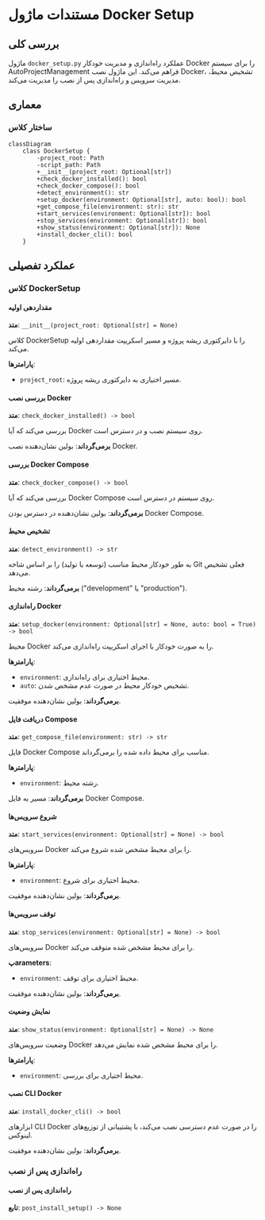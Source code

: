 # مستندات ماژول Docker Setup

## بررسی کلی
ماژول `docker_setup.py` عملکرد راه‌اندازی و مدیریت خودکار Docker را برای سیستم AutoProjectManagement فراهم می‌کند. این ماژول نصب Docker، تشخیص محیط، مدیریت سرویس و راه‌اندازی پس از نصب را مدیریت می‌کند.

## معماری

### ساختار کلاس
```mermaid
classDiagram
    class DockerSetup {
        -project_root: Path
        -script_path: Path
        +__init__(project_root: Optional[str])
        +check_docker_installed(): bool
        +check_docker_compose(): bool
        +detect_environment(): str
        +setup_docker(environment: Optional[str], auto: bool): bool
        +get_compose_file(environment: str): str
        +start_services(environment: Optional[str]): bool
        +stop_services(environment: Optional[str]): bool
        +show_status(environment: Optional[str]): None
        +install_docker_cli(): bool
    }
```

## عملکرد تفصیلی

### کلاس DockerSetup

#### مقداردهی اولیه
**متد**: `__init__(project_root: Optional[str] = None)`

کلاس DockerSetup را با دایرکتوری ریشه پروژه و مسیر اسکریپت مقداردهی اولیه می‌کند.

**پارامترها**:
- `project_root`: مسیر اختیاری به دایرکتوری ریشه پروژه.

#### بررسی نصب Docker
**متد**: `check_docker_installed() -> bool`

بررسی می‌کند که آیا Docker روی سیستم نصب و در دسترس است.

**برمی‌گرداند**: بولین نشان‌دهنده نصب Docker.

#### بررسی Docker Compose
**متد**: `check_docker_compose() -> bool`

بررسی می‌کند که آیا Docker Compose روی سیستم در دسترس است.

**برمی‌گرداند**: بولین نشان‌دهنده در دسترس بودن Docker Compose.

#### تشخیص محیط
**متد**: `detect_environment() -> str`

به طور خودکار محیط مناسب (توسعه یا تولید) را بر اساس شاخه Git فعلی تشخیص می‌دهد.

**برمی‌گرداند**: رشته محیط ("development" یا "production").

#### راه‌اندازی Docker
**متد**: `setup_docker(environment: Optional[str] = None, auto: bool = True) -> bool`

محیط Docker را به صورت خودکار با اجرای اسکریپت راه‌اندازی می‌کند.

**پارامترها**:
- `environment`: محیط اختیاری برای راه‌اندازی.
- `auto`: تشخیص خودکار محیط در صورت عدم مشخص شدن.

**برمی‌گرداند**: بولین نشان‌دهنده موفقیت.

#### دریافت فایل Compose
**متد**: `get_compose_file(environment: str) -> str`

فایل Docker Compose مناسب برای محیط داده شده را برمی‌گرداند.

**پارامترها**:
- `environment`: رشته محیط.

**برمی‌گرداند**: مسیر به فایل Docker Compose.

#### شروع سرویس‌ها
**متد**: `start_services(environment: Optional[str] = None) -> bool`

سرویس‌های Docker را برای محیط مشخص شده شروع می‌کند.

**پارامترها**:
- `environment`: محیط اختیاری برای شروع.

**برمی‌گرداند**: بولین نشان‌دهنده موفقیت.

#### توقف سرویس‌ها
**متد**: `stop_services(environment: Optional[str] = None) -> bool`

سرویس‌های Docker را برای محیط مشخص شده متوقف می‌کند.

**پarameters**:
- `environment`: محیط اختیاری برای توقف.

**برمی‌گرداند**: بولین نشان‌دهنده موفقیت.

#### نمایش وضعیت
**متد**: `show_status(environment: Optional[str] = None) -> None`

وضعیت سرویس‌های Docker را برای محیط مشخص شده نمایش می‌دهد.

**پارامترها**:
- `environment`: محیط اختیاری برای بررسی.

#### نصب CLI Docker
**متد**: `install_docker_cli() -> bool`

ابزارهای CLI Docker را در صورت عدم دسترسی نصب می‌کند، با پشتیبانی از توزیع‌های لینوکس.

**برمی‌گرداند**: بولین نشان‌دهنده موفقیت.

### راه‌اندازی پس از نصب

#### راه‌اندازی پس از نصب
**تابع**: `post_install_setup() -> None`


